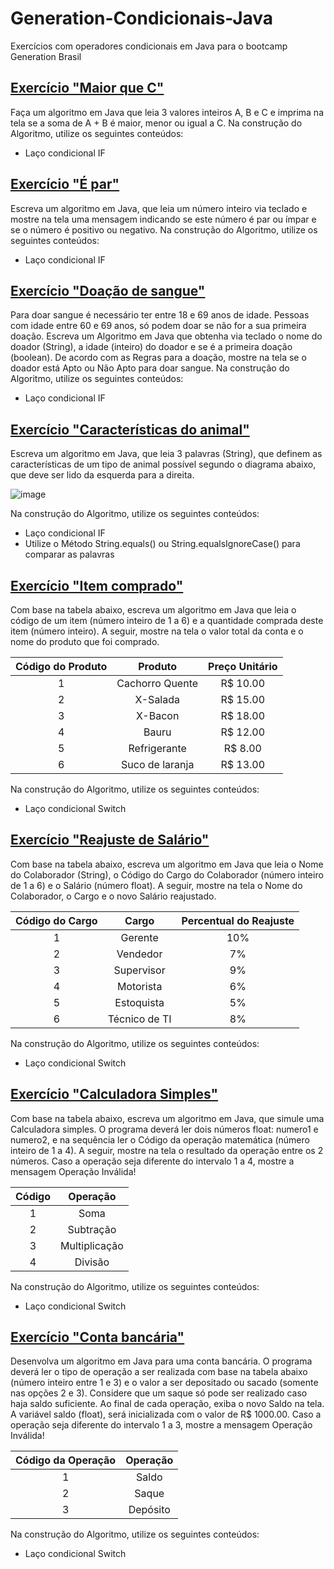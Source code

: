# Generation-Condicionais-Java
Exercícios com operadores condicionais em Java para o bootcamp Generation Brasil

## [Exercício "Maior que C"](https://github.com/BrenoMnz/Generation-Condicionais-Java/blob/main/MaiorQueC.java)
Faça um algoritmo em Java que leia 3 valores inteiros A, B e C e imprima na tela se a soma de A + B é maior, menor ou igual a C.
Na construção do Algoritmo, utilize os seguintes conteúdos:
<ul>
  <li>Laço condicional IF</li>
</ul>

## [Exercício "É par"](https://github.com/BrenoMnz/Generation-Condicionais-Java/blob/main/EhPar.java)
Escreva um algoritmo em Java, que leia um número inteiro via teclado e mostre na tela uma mensagem indicando se este número é par ou ímpar e se o número é positivo ou negativo.
Na construção do Algoritmo, utilize os seguintes conteúdos:
<ul>
  <li>Laço condicional IF</li>
</ul>

## [Exercício "Doação de sangue"](https://github.com/BrenoMnz/Generation-Condicionais-Java/blob/main/DoacaoDeSangue.java)
Para doar sangue é necessário ter entre 18 e 69 anos de idade. Pessoas com idade entre 60 e 69 anos, só podem doar se não for a sua primeira doação. Escreva um Algoritmo em Java que obtenha via teclado o nome do doador (String), a idade (inteiro) do doador e se é a primeira doação (boolean). De acordo com as Regras para a doação, mostre na tela se o doador está Apto ou Não Apto para doar sangue.
Na construção do Algoritmo, utilize os seguintes conteúdos:
<ul>
  <li>Laço condicional IF</li>
</ul>

## [Exercício "Características do animal"](https://github.com/BrenoMnz/Generation-Condicionais-Java/blob/main/CaracteristicasDoAnimal.java)
Escreva um algoritmo em Java, que leia 3 palavras (String), que definem as características de um tipo de animal possível segundo o diagrama abaixo, que deve ser lido da esquerda para a direita.

![image](https://github.com/BrenoMnz/Generation-Condicionais-Java/assets/62969035/e9f6a229-6030-401d-ab92-dd725f5233fb)

Na construção do Algoritmo, utilize os seguintes conteúdos:
<ul>
  <li>Laço condicional IF</li>
  <li>Utilize o Método String.equals() ou String.equalsIgnoreCase() para comparar as palavras</li>
</ul>

## [Exercício "Item comprado"](https://github.com/BrenoMnz/Generation-Condicionais-Java/blob/main/ItemComprado.java)
Com base na tabela abaixo, escreva um algoritmo em Java que leia o código de um item (número inteiro de 1 a 6) e a quantidade comprada deste item (número inteiro). A seguir, mostre na tela o valor total da conta e o nome do produto que foi comprado.

|Código do Produto  |Produto          |Preço Unitário|
| :----:            |:----:           |:----:        |
| 1                 | Cachorro Quente | R$ 10.00     |
| 2                 | X-Salada        | R$ 15.00     |
| 3                 | X-Bacon         | R$ 18.00     |
| 4                 | Bauru           | R$ 12.00     |
| 5                 | Refrigerante    | R$ 8.00      |
| 6                 | Suco de laranja | R$ 13.00     |

Na construção do Algoritmo, utilize os seguintes conteúdos:
<ul>
  <li>Laço condicional Switch</li>
</ul>

## [Exercício "Reajuste de Salário"](https://github.com/BrenoMnz/Generation-Condicionais-Java/blob/main/ReajusteDeSalario.java)
Com base na tabela abaixo, escreva um algoritmo em Java que leia o Nome do Colaborador (String), o Código do Cargo do Colaborador (número inteiro de 1 a 6) e o Salário (número float). A seguir, mostre na tela o Nome do Colaborador, o Cargo e o novo Salário reajustado.

|Código do Cargo    |Cargo            |Percentual do Reajuste|
| :----:            |:----:           |:----:                |
| 1                 | Gerente         | 10%                  |
| 2                 | Vendedor        | 7%                   |
| 3                 | Supervisor      | 9%                   |
| 4                 | Motorista       | 6%                   |
| 5                 | Estoquista      | 5%                   |
| 6                 | Técnico de TI   | 8%                   |

Na construção do Algoritmo, utilize os seguintes conteúdos:
<ul>
  <li>Laço condicional Switch</li>
</ul>

## [Exercício "Calculadora Simples"](https://github.com/BrenoMnz/Generation-Condicionais-Java/blob/main/CalculadoraSimples.java)
Com base na tabela abaixo, escreva um algoritmo em Java, que simule uma Calculadora simples. O programa deverá ler dois números float: numero1 e numero2, e na sequência ler o Código da operação matemática (número inteiro de 1 a 4). A seguir, mostre na tela o resultado da operação entre os 2 números. Caso a operação seja diferente do intervalo 1 a 4, mostre a mensagem Operação Inválida!

|Código     |Operação        |
| :----:    |:----:          |
| 1         | Soma           |
| 2         | Subtração      |
| 3         | Multiplicação  |
| 4         | Divisão        |

Na construção do Algoritmo, utilize os seguintes conteúdos:
<ul>
  <li>Laço condicional Switch</li>
</ul>

## [Exercício "Conta bancária"](https://github.com/BrenoMnz/Generation-Condicionais-Java/blob/main/ContaBancaria.java)
Desenvolva um algoritmo em Java para uma conta bancária. O programa deverá ler o tipo de operação a ser realizada com base na tabela abaixo (número inteiro entre 1 e 3) e o valor a ser depositado ou sacado (somente nas opções 2 e 3). Considere que um saque só pode ser realizado caso haja saldo suficiente. Ao final de cada operação, exiba o novo Saldo na tela. A variável saldo (float), será inicializada com o valor de R$ 1000.00. Caso a operação seja diferente do intervalo 1 a 3, mostre a mensagem Operação Inválida!

|Código da Operação     |Operação        |
| :----:                |:----:          |
| 1                     | Saldo          |
| 2                     | Saque          |
| 3                     | Depósito       |

Na construção do Algoritmo, utilize os seguintes conteúdos:
<ul>
  <li>Laço condicional Switch</li>
</ul>
